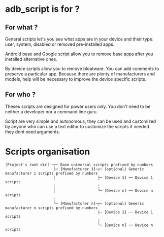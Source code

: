 # adb_script is for ?

## For what ?

General scripts let's you see what apps are in your device and their type: user, system, disabled or removed pre-installed apps.

Android base and Google script allow you to remove base apps after you installed alternative ones.

By device scripts allow you to remove bloatware. You can add comments to preserve a particular app. Because there are plenty of manufacturers and models, help will be necessary to improve the device specific scripts.

## For who ?

Theses scripts are designed for power users only. You don't need to be neither a developer nor a command line guru.

Script are very simple and autonomous, they can be used and customized by anyone who can use a text editor to customize the scripts if needed. they dont need arguments.

# Scripts organisation
```
[Project's root dir] ─┬─ Base universal scripts prefixed by numbers
                      ├─ [Manufacturer 1]─┬─ (optional) Generic manufacturer 1 scripts prefixed by numbers
                      │                   ├─ [Device 1] ── Device 1 scripts
                      ╎                   ╎
                      │                   ╰─ [Device n] ── Device n scripts
                      ╎
                      ╰─ [Manufacturer n]─┬─ (optional) Generic manufacturer n scripts prefixed by numbers
                                          ├─ [Device 1] ── Device 1 scripts
                                          ╎
                                          ╰─ [Device n] ── Device n scripts
```
